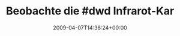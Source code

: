 ---
retweeted: false
source: <a href="http://twitter.com" rel="nofollow">Twitter Web Client</a>
entities:
  hashtags:
  - text: dwd
    indices:
    - '14'
    - '18'
  - text: twetter
    indices:
    - '57'
    - '65'
  symbols: []
  user_mentions: []
  urls: []
display_text_range:
- '0'
- '65'
favorite_count: '0'
id_str: '1469862833'
truncated: false
retweet_count: '0'
id: '1469862833'
created_at: Tue Apr 07 14:38:24 +0000 2009
favorited: false
full_text: 'Beobachte die #dwd Infrarot-Karte. Gefällt mir garnicht. #twetter'
lang: de
tags:
- dwd
- twetter
- pesos:twitter
date: '2009-04-07T14:38:24+00:00'
src: https://twitter.com/bascht/status/1469862833
original_url: https://twitter.com/bascht/status/1469862833
type: twitter_tweet
text: 'Beobachte die #dwd Infrarot-Karte. Gefällt mir garnicht. #twetter'
title: 'Beobachte die #dwd Infrarot-Kar'

---
